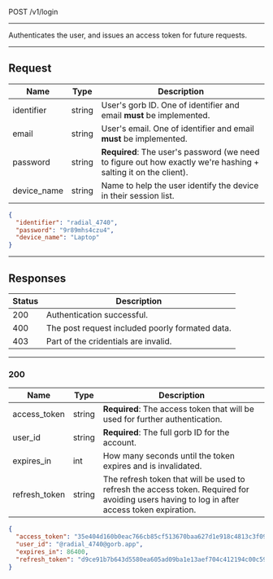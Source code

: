 POST /v1/login

---

Authenticates the user, and issues an access token for future requests.

---

## Request

| Name        | Type   | Description                                                                                                    |
| ----------- | ------ | -------------------------------------------------------------------------------------------------------------- |
| identifier  | string | User's gorb ID. One of identifier and email **must** be implemented.                                            |
| email       | string | User's email. One of identifier and email **must** be implemented.                                              |
| password    | string | **Required**: The user's password (we need to figure out how exactly we're hashing + salting it on the client). |
| device_name | string | Name to help the user identify the device in their session list.                                                |

```json
{
  "identifier": "radial_4740",
  "password": "9r89mhs4czu4",
  "device_name": "Laptop"
}
```

---

## Responses

| Status | Description                                     |
| ------ | ----------------------------------------------  |
| 200    | Authentication successful.                      |
| 400    | The post request included poorly formated data. |
| 403    | Part of the cridentials are invalid.            |

---

### 200

| Name          | Type   | Description                                                                                                                                  |
| ------------- | ------ | -------------------------------------------------------------------------------------------------------------------------------------------- |
| access_token  | string | **Required**: The access token that will be used for further authentication.                                                                 |
| user_id       | string | **Required**: The full gorb ID for the account.                                                                                              |
| expires_in    | int    | How many seconds until the token expires and is invalidated.                                                                                 |
| refresh_token | string | The refresh token that will be used to refresh the access token. Required for avoiding users having to log in after access token expiration. |

```json
{
  "access_token": "35e404d160b0eac766cb85cf513670baa627d1e918c4813c3f099e31de300b63",
  "user_id": "@radial_4740@gorb.app",
  "expires_in": 86400,
  "refresh_token": "d9ce91b7b643d5580ea605ad09ba1e13aef704c412194c00c592b96a62049587"
}
```

